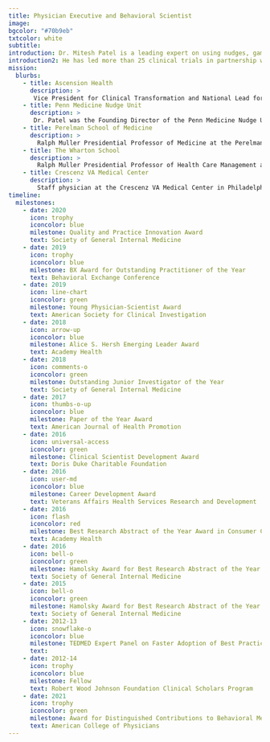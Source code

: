 ```yaml
---
title: Physician Executive and Behavioral Scientist
image: 
bgcolor: "#70b9eb"
txtcolor: white
subtitle:
introduction: Dr. Mitesh Patel is a leading expert on using nudges, gamification, and wearables to improve health 
introduction2: He has led more than 25 clinical trials in partnership with health systems, insurers, employers, and community organizations that tested ways to design nudges, incentives, and gamification to change clinician and patient behavior. This work includes digital health interventions using wearable devices and smartphones, and health system interventions using the electronic health record. His work has been published in leading medical journals including the New England Journal of Medicine, JAMA, Annals of Internal Medicine, and Health Affairs. His work has been featured in numerous media outlets including the New York Times, NBC Today Show, Wall Street Journal, Washington Post, Forbes, Bloomberg, Time, NPR and CNN.
mission:
  blurbs:
    - title: Ascension Health
      description: > 
       Vice President for Clinical Transformation and National Lead for Behavioral Insights.
    - title: Penn Medicine Nudge Unit
      description: > 
       Dr. Patel was the Founding Director of the Penn Medicine Nudge Unit from 2016 to 2021, the world’s first behavioral design team embedded within a health system. He led a 20+ person behavioral design team that focused on improving health and health care through the use of nudges, gamification, and wearables. Learn more about the Penn Medicine Nudge Unit [here](https://nudgeunit.upenn.edu).
    - title: Perelman School of Medicine
      description: >
        Ralph Muller Presidential Professor of Medicine at the Perelman School. Dr. Patel was on the faculty until 2021 at the Penn Medicine Center for Health Care Innovation and the Center for Health Incentives and Behavioral Economics. 
    - title: The Wharton School
      description: >
        Ralph Muller Presidential Professor of Health Care Management at the Wharton School. He is also the Co-Director of the Wharton MBA course on e-health.
    - title: Crescenz VA Medical Center
      description: >
        Staff physician at the Crescenz VA Medical Center in Philadelphia from 2012 to 2021.
timeline:
  milestones:
    - date: 2020
      icon: trophy
      iconcolor: blue
      milestone: Quality and Practice Innovation Award
      text: Society of General Internal Medicine 
    - date: 2019
      icon: trophy
      iconcolor: blue
      milestone: BX Award for Outstanding Practitioner of the Year
      text: Behavioral Exchange Conference
    - date: 2019
      icon: line-chart
      iconcolor: green
      milestone: Young Physician-Scientist Award
      text: American Society for Clinical Investigation
    - date: 2018
      icon: arrow-up
      iconcolor: blue
      milestone: Alice S. Hersh Emerging Leader Award
      text: Academy Health  
    - date: 2018
      icon: comments-o
      iconcolor: green
      milestone: Outstanding Junior Investigator of the Year
      text: Society of General Internal Medicine
    - date: 2017
      icon: thumbs-o-up
      iconcolor: blue
      milestone: Paper of the Year Award
      text: American Journal of Health Promotion
    - date: 2016
      icon: universal-access
      iconcolor: green
      milestone: Clinical Scientist Development Award
      text: Doris Duke Charitable Foundation
    - date: 2016
      icon: user-md
      iconcolor: blue
      milestone: Career Development Award
      text: Veterans Affairs Health Services Research and Development
    - date: 2016
      icon: flash
      iconcolor: red
      milestone: Best Research Abstract of the Year Award in Consumer Choice and Behavioral Economics
      text: Academy Health
    - date: 2016
      icon: bell-o
      iconcolor: green
      milestone: Hamolsky Award for Best Research Abstract of the Year
      text: Society of General Internal Medicine
    - date: 2015
      icon: bell-o
      iconcolor: green
      milestone: Hamolsky Award for Best Research Abstract of the Year
      text: Society of General Internal Medicine
    - date: 2012-13
      icon: snowflake-o
      iconcolor: blue
      milestone: TEDMED Expert Panel on Faster Adoption of Best Practices
      text:
    - date: 2012-14
      icon: trophy
      iconcolor: blue
      milestone: Fellow
      text: Robert Wood Johnson Foundation Clinical Scholars Program
    - date: 2021
      icon: trophy
      iconcolor: green
      milestone: Award for Distinguished Contributions to Behavioral Medicine
      text: American College of Physicians      
---
```

